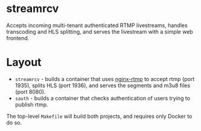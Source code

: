 streamrcv
=====

Accepts incoming multi-tenant authenticated RTMP livestreams, handles transcoding and HLS splitting, and serves the livestream with a simple web frontend.

Layout
====

* `streamrcv` - builds a container that uses [nginx-rtmp](https://github.com/arut/nginx-rtmp-module) to accept rtmp (port 1935), splits HLS (port 1936), and serves the segments and m3u8 files (port 8080).
* `sauth` - builds a container that checks authentication of users trying to publish rtmp.

The top-level `Makefile` will build both projects, and requires only Docker to do so.